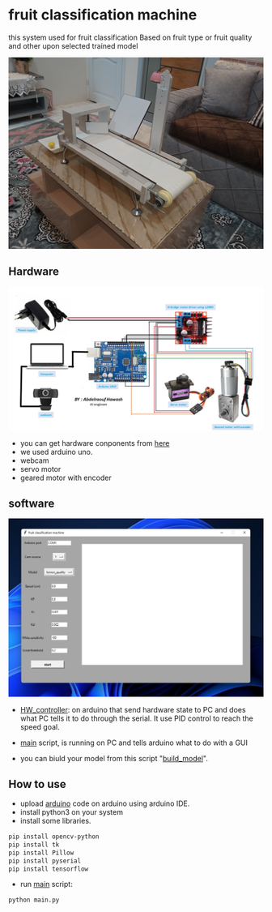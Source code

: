 # fruit classification machine
this system used for fruit classification Based on fruit type or fruit quality and other upon selected trained model

<img src="media/view1.jpg" width="800">

## Hardware

<img src="media/circuit.jpg" width="800"/>

* you can get hardware conponents from [here](media/components.csv)
* we used arduino uno.
* webcam
* servo motor
* geared motor with encoder

## software

<img src="media/GUI.jpg" width="800"/>

* [HW_controller](arduino/HW_controller/HW_controller.ino): on arduino that send hardware state to PC and does what PC tells it to do through the serial. It use PID control to reach the speed goal.

* [main](programs/main.py) script, is running on PC and tells arduino what to do with a GUI

* you can biuld your model from this script "[build_model](programes/dataset&buildingModel/build_model.ipynb)".

## How to use

* upload [arduino](arduino/HW_controller/HW_controller.ino) code on arduino using arduino IDE.
* install python3 on your system
* install some libraries.
```
pip install opencv-python
pip install tk
pip install Pillow
pip install pyserial
pip install tensorflow

```
* run [main](programs/main.py) script:
```
python main.py
```
